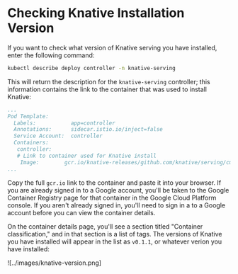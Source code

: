 # Checking Knative Installation Version

If you want to check what version of Knative serving you have installed,
enter the following command:

```bash
kubectl describe deploy controller -n knative-serving
```

This will return the description for the `knative-serving` controller; this
information contains the link to the container that was used to install Knative:

```yaml
...
Pod Template:
  Labels:           app=controller
  Annotations:      sidecar.istio.io/inject=false
  Service Account:  controller
  Containers:
   controller:
   # Link to container used for Knative install
    Image:        gcr.io/knative-releases/github.com/knative/serving/cmd/controller@sha256:59abc8765d4396a3fc7cac27a932a9cc151ee66343fa5338fb7146b607c6e306
...
```

Copy the full `gcr.io` link to the container and paste it into your browser.
If you are already signed in to a Google account, you'll be taken to the Google Container Registry page for that container in the Google Cloud Platform console.
If you aren't already signed in, you'll need to sign in a to a Google account before you can view the container details.

On the container details page, you'll see a section titled "Container classification," and in that section is a list of tags. The versions of Knative you have installed
will appear in the list as `v0.1.1`, or whatever verion you have installed:

![../images/knative-version.png]